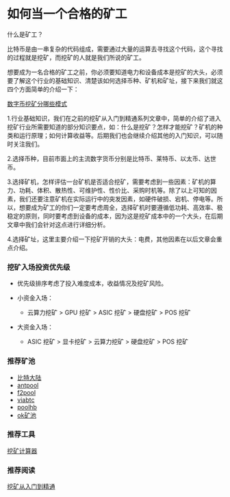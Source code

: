 # 如何当一个合格的矿工


什么是矿工？

比特币是由一串复杂的代码组成，需要通过大量的运算去寻找这个代码，这个寻找的过程就是挖矿，而挖矿的人就是我们所说的矿工。


想要成为一名合格的矿工之前，你必须要知道电力和设备成本是挖矿的大头，必须要了解这个行业的基础知识、清楚该如何选择币种、矿机和矿址，接下来我们就这四个方面简单的介绍一下：

[数字币挖矿分哪些模式](https://cdn.bsatoshi.com/2019/11/03/15727667624329.jpg)

1.行业基础知识，我们在之前的挖矿从入门到精通系列文章中，简单的介绍了进入挖矿行业所需要知道的部分知识要点，如：什么是挖矿？怎样才能挖矿？矿机的种类和运行原理；如何计算收益等。后期我们也会继续介绍其他的入门知识，可以随时关注我们。

2.选择币种，目前市面上的主流数字货币分别是比特币、莱特币、以太币、达世币。

3.选择矿机，怎样评估一台矿机是否适合挖矿，需要考虑到一些因素：矿机的算力、功耗、体积、散热性、可维护性、性价比、采购时机等。除了以上可知的因素，我们还要注意矿机在实际运行中的突发因素，如硬件破损、宕机、停电等。所以，想要成为矿工的你们一定要考虑周全，选择矿机时要遵循低功耗、高效率、极稳定的原则，同时要考虑到设备的成本，因为这是挖矿成本中的一个大头，在后期文章中我们会针对这点进行详细分析。

4.选择矿址，这里主要介绍一下挖矿开销的大头：电费，其他因素在以后文章会重点介绍。


### 挖矿入场投资优先级

+ 优先级排序考虑了投入难度成本，收益情况及挖矿风险。

+ 小资金入场：

    - 云算力挖矿 > GPU 挖矿 > ASIC 挖矿 > 硬盘挖矿 > POS 挖矿

+ 大资金入场：

    - ASIC 挖矿 > 显卡挖矿 > 云算力挖矿 > 硬盘挖矿 > POS 挖矿

### 推荐矿池

+ [比特大陆](https://pool.btc.com/)
+ [antpool](https://www.antpool.com/)
+ [f2pool](https://www.f2pool.com/)
+ [viabtc](https://www.viabtc.com/)
+ [poolhb](https://www.poolhb.com/)
+ [ok矿池](https://www.okex.me/pool)

### 推荐工具

[挖矿计算器](https://www.qkl123.com/mining/btc)

### 推荐阅读

[挖矿从入门到精通](https://mining.one/tutorial-directory.html)
